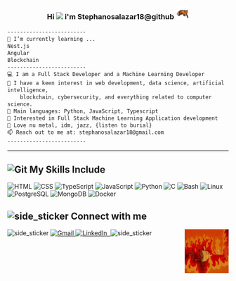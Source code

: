 <h3 align="center">
  Hi 
  <img src="https://media.giphy.com/media/hvRJCLFzcasrR4ia7z/giphy.gif" width="25px">
 i'm Stephanosalazar18@github
  <img 
    src="./assets/z.gif" 
    alt="background" 
    style="width: 30px; height: 30px;"
  />
</h3>


```
-------------------------
🌱 I’m currently learning ...
Nest.js
Angular
Blockchain
-------------------------
💻 I am a Full Stack Developer and a Machine Learning Developer
📝 I have a keen interest in web development, data science, artificial intelligence,
    blockchain, cybersecurity, and everything related to computer science.
🌟 Main languages: Python, JavaScript, Typescript
🚩 Interested in Full Stack Machine Learning Application development
🎵 Love nu metal, idm, jazz, {listen to burial}
📫 Reach out to me at: stephanosalazar18@gmail.com
-------------------------
```
<hr>

<h2> 
	<img src="https://media.giphy.com/media/W5eoZHPpUx9sapR0eu/giphy.gif" width="30px" alt="Git"/>
	My Skills Include 
</h2>
<div>
<a  target="_blank"> 
  <img alt="HTML" src="https://img.shields.io/badge/HTML-E34F26?style=for-the-badge&logo=html5&logoColor=white">
</a>
<a target="_blank"> 
  <img alt="CSS" src="https://img.shields.io/badge/CSS-1572B6?style=for-the-badge&logo=css3&logoColor=white">
</a>
<a  target="_blank"> 
  <img alt="TypeScript" src="https://img.shields.io/badge/TypeScript-3178C6?style=for-the-badge&logo=typescript&logoColor=white">
</a>
<a target="_blank"> 
  <img alt="JavaScript" src="https://img.shields.io/badge/JavaScript-F7DF1E?style=for-the-badge&logo=javascript&logoColor=black">
</a>
<a  target="_blank"> 
  <img alt="Python" src="https://img.shields.io/badge/Python-3776AB?style=for-the-badge&logo=python&logoColor=white">
</a>
<a  target="_blank"> 
  <img alt="C" src="https://img.shields.io/badge/C-A8B9CC?style=for-the-badge&logo=c&logoColor=black">
</a>
<a target="_blank"> 
  <img alt="Bash" src="https://img.shields.io/badge/Bash-4EAA25?style=for-the-badge&logo=gnubash&logoColor=white">
</a>
<a  target="_blank"> 
  <img alt="Linux" src="https://img.shields.io/badge/Linux-FCC624?style=for-the-badge&logo=linux&logoColor=black">
</a>
<a  target="_blank"> 
  <img alt="PostgreSQL" src="https://img.shields.io/badge/PostgreSQL-4169E1?style=for-the-badge&logo=postgresql&logoColor=white">
</a>
<a target="_blank"> 
  <img alt="MongoDB" src="https://img.shields.io/badge/MongoDB-47A248?style=for-the-badge&logo=mongodb&logoColor=white">
</a>
<a target="_blank"> 
  <img alt="Docker" src="https://img.shields.io/badge/Docker-2496ED?style=for-the-badge&logo=docker&logoColor=white">
</a>
</div>


<h2 align="left">
<img width=20px height=20px alt="side_sticker" src="https://media.giphy.com/media/v1.Y2lkPWVjZjA1ZTQ3dmt0ZHBkcnMzZXNueHZsbGtldWF3d3Y5NDJ0YXV4b3d5YWNjYmRvZyZlcD12MV9zdGlja2Vyc19yZWxhdGVkJmN0PXM/DyEqRnO5K7taEEVfoB/giphy.gif" />
  Connect with me 
</h2>

<div>
	<img width=30px height=30px alt="side_sticker" src="https://media.giphy.com/media/TEnXkcsHrP4YedChhA/giphy.gif" />
<a href="mailto:stephanosalazar18@gmail.com">
	<img src="https://img.shields.io/badge/gmail-EA4335?style=for-the-badge&logo=gmail&logoColor=white" alt="Gmail"/>
</a>
<a href="https://www.linkedin.com/in/gabriel-salazar-792727262">
	<img src="https://img.shields.io/badge/linkedin-0A66C2?style=for-the-badge&logo=linkedin&logoColor=white" alt="LinkedIn"/>
</a>
<a href="https://x.com/Stephanosalaz">
	<img src="https://img.shields.io/badge/-000000?style=for-the-badge&logo=X&logoColor=white" alt=""/>
</a>
	<img width=30px height=30px alt="side_sticker" src="https://media.giphy.com/media/TEnXkcsHrP4YedChhA/giphy.gif" />
	<img src="/assets/bob.gif" width=100px height=100px align="right">
</div>




